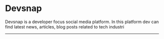 # Devsnap

<p>Devsnap is a developer focus social media platform. In this platform dev can find latest news, articles, blog posts related to tech industri</p>

<hr>
